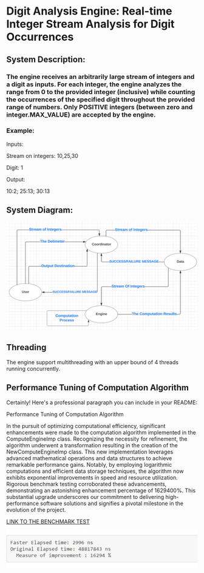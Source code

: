 # Digit Analysis Engine: Real-time Integer Stream Analysis for Digit Occurrences

## System Description:
### The engine receives an arbitrarily large stream of integers and a digit as inputs. For each integer, the engine analyzes the range from 0 to the provided integer (inclusive) while counting the occurrences of the specified digit throughout the provided range of numbers. Only POSITIVE integers (between zero and integer.MAX_VALUE) are accepted by the engine.

### Example:
 Inputs: 

Stream on integers: 10,25,30

Digit: 1

Output:

10:2; 25:13; 30:13




## System Diagram:

![System Diagram](<System Diagram.png>)

## Threading
The engine support multithreading with an upper bound of 4 threads running concurrently. 

## Performance Tuning of Computation Algorithm



Certainly! Here's a professional paragraph you can include in your README:

Performance Tuning of Computation Algorithm

In the pursuit of optimizing computational efficiency, significant enhancements were made to the computation algorithm implemented in the ComputeEngineImp class. Recognizing the necessity for refinement, the algorithm underwent a
transformation resulting in the creation 
of the NewComputeEngineImp class.
This new implementation leverages advanced 
mathematical operations and data structures
to achieve remarkable performance gains. Notably, 
by employing logarithmic computations and efficient data storage techniques, the algorithm now exhibits exponential improvements in speed and resource utilization. Rigorous benchmark testing corroborated these advancements, demonstrating an astonishing enhancement percentage of 1629400%. This substantial upgrade underscores our commitment to delivering high-performance software solutions and signifies a pivotal milestone in the evolution of the project.

[LINK TO THE BENCHMARK TEST](test/performancetuning/TestBench.java)

![RESULTS](Performace.jpg)



